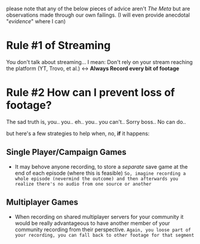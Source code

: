 please note that any of the below pieces of advice aren't *The Meta* but are observations made through our own failings.
(I will even provide anecdotal "*evidence*" where I can)

# Rule #1 of Streaming
You don't talk about streaming...
I mean:
Don't rely on your stream reaching the platform (YT, Trovo, et al.) <-> **Always Record every bit of footage**

# Rule #2 How can I prevent loss of footage?

The sad truth is, you.. you.. eh.. you.. you can't..
Sorry boss.. No can do..

but here's a few strategies to help when, no, **if** it happens:

## Single Player/Campaign Games

- It may behove anyone recording, to store a *separate* save game at the end of each episode (where this is feasible)
`So, imagine recording a whole episode (nevermind the outcome) and then afterwards you realize there's no audio from one source or another`

## Multiplayer Games

- When recording on shared multiplayer servers for your community it would be really advantageous to have another member of
  your community recording from their perspective.
`Again, you loose part of your recording, you can fall back to other footage for that segment`

